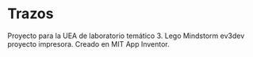 # Trazos
Proyecto para la UEA de laboratorio temático 3. Lego Mindstorm ev3dev proyecto impresora. Creado en MIT App Inventor.
